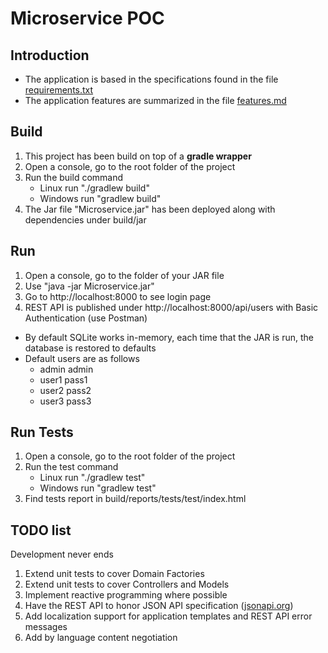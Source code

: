 # Microservice POC

## Introduction

*   The application is based in the specifications found in the file [requirements.txt](requirements.txt)
*   The application features are summarized in the file [features.md](features.md)

## Build

1.  This project has been build on top of a **gradle wrapper**
2.  Open a console, go to the root folder of the project
3.  Run the build command
	*   Linux run "./gradlew build"
	*   Windows run "gradlew build"
4.  The Jar file "Microservice.jar" has been deployed along with dependencies under build/jar

## Run

1.  Open a console, go to the folder of your JAR file
2.  Use "java -jar Microservice.jar"
3.  Go to http://localhost:8000 to see login page
4.  REST API is published under http://localhost:8000/api/users with Basic Authentication (use Postman)

*   By default SQLite works in-memory, each time that the JAR is run, the database is restored to defaults
*   Default users are as follows
	*   admin admin
	*   user1 pass1
	*   user2 pass2
	*   user3 pass3

## Run Tests

1.  Open a console, go to the root folder of the project
2.  Run the test command
	*   Linux run "./gradlew test"
	*   Windows run "gradlew test"
4.  Find tests report in build/reports/tests/test/index.html

## TODO list

Development never ends

1.  Extend unit tests to cover Domain Factories
2.  Extend unit tests to cover Controllers and Models
3.  Implement reactive programming where possible
4.  Have the REST API to honor JSON API specification ([jsonapi.org](http://jsonapi.org/))
5.  Add localization support for application templates and REST API error messages
6.  Add by language content negotiation